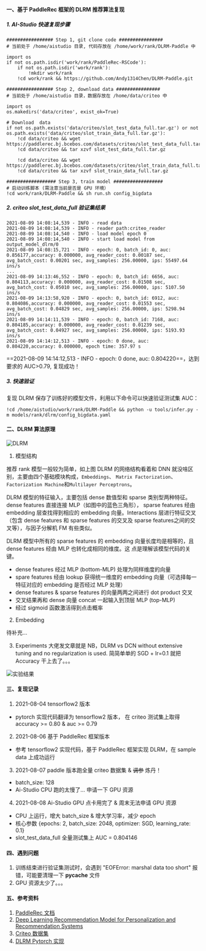 #### 一、基于 PaddleRec 框架的 DLRM 推荐算法复现

##### 1. AI-Studio 快速复现步骤
```
################# Step 1, git clone code ################
# 当前处于 /home/aistudio 目录, 代码存放在 /home/work/rank/DLRM-Paddle 中

import os
if not os.path.isdir('work/rank/PaddleRec-RSCode'):
    if not os.path.isdir('work/rank'):
        !mkdir work/rank
    !cd work/rank && https://github.com/Andy1314Chen/DLRM-Paddle.git

################# Step 2, download data ################
# 当前处于 /home/aistudio 目录，数据存放在 /home/data/criteo 中

import os
os.makedirs('data/criteo', exist_ok=True)

# Download  data
if not os.path.exists('data/criteo/slot_test_data_full.tar.gz') or not os.path.exists('data/criteo/slot_train_data_full.tar.gz'):
    !cd data/criteo && wget https://paddlerec.bj.bcebos.com/datasets/criteo/slot_test_data_full.tar.gz
    !cd data/criteo && tar xzvf slot_test_data_full.tar.gz
    
    !cd data/criteo && wget https://paddlerec.bj.bcebos.com/datasets/criteo/slot_train_data_full.tar.gz
    !cd data/criteo && tar xzvf slot_train_data_full.tar.gz

################## Step 3, train model ##################
# 启动训练脚本 (需注意当前是否是 GPU 环境）
!cd work/rank/DLRM-Paddle && sh run.sh config_bigdata

```

##### 2. criteo slot_test_data_full 验证集结果
```
2021-08-09 14:08:14,539 - INFO - read data
2021-08-09 14:08:14,539 - INFO - reader path:criteo_reader
2021-08-09 14:08:14,540 - INFO - load model epoch 0
2021-08-09 14:08:14,540 - INFO - start load model from output_model_dlrm/0
2021-08-09 14:08:15,721 - INFO - epoch: 0, batch_id: 0, auc: 0.856177,accuracy: 0.000000, avg_reader_cost: 0.00187 sec, avg_batch_cost: 0.00201 sec, avg_samples: 256.00000, ips: 55497.64 ins/s
...
2021-08-09 14:13:46,552 - INFO - epoch: 0, batch_id: 6656, auc: 0.804113,accuracy: 0.000000, avg_reader_cost: 0.01508 sec, avg_batch_cost: 0.05010 sec, avg_samples: 256.00000, ips: 5107.50 ins/s
2021-08-09 14:13:58,920 - INFO - epoch: 0, batch_id: 6912, auc: 0.804086,accuracy: 0.000000, avg_reader_cost: 0.01553 sec, avg_batch_cost: 0.04829 sec, avg_samples: 256.00000, ips: 5298.94 ins/s
2021-08-09 14:14:11,539 - INFO - epoch: 0, batch_id: 7168, auc: 0.804185,accuracy: 0.000000, avg_reader_cost: 0.01239 sec, avg_batch_cost: 0.04927 sec, avg_samples: 256.00000, ips: 5193.93 ins/s
2021-08-09 14:14:12,513 - INFO - epoch: 0 done, auc: 0.804220,accuracy: 0.000000, epoch time: 357.97 s
```

==2021-08-09 14:14:12,513 - INFO - epoch: 0 done, auc: 0.804220==，达到要求的 AUC>0.79, 复现成功！

##### 3. 快速验证
复现 DLRM 保存了训练好的模型文件，利用以下命令可以快速验证测试集 AUC：
```
!cd /home/aistudio/work/rank/DLRM-Paddle && python -u tools/infer.py -m models/rank/dlrm/config_bigdata.yaml
```



#### 二、DLRM 算法原理

![DLRM](https://tva1.sinaimg.cn/large/008i3skNly1gt8kwo40g9j30ei0cmjru.jpg)

1. 模型结构

推荐 rank 模型一般较为简单，如上图 DLRM 的网络结构看着和 DNN 就没啥区别，主要由四个基础模块构成，`Embeddings`、
`Matrix Factorization`、`Factorization Machine`和`Multilayer Perceptrons`。

DLRM 模型的特征输入，主要包括 dense 数值型和 sparse 类别型两种特征。dense features 直接连接 MLP（如图中的蓝色三角形），
sparse features 经由 embedding 层查找得到相应的 embedding 向量。Interactions 层进行特征交叉（包含 dense features 和 sparse features 的交叉及
sparse features之间的交叉等），与因子分解机 FM 有些类似。

DLRM 模型中所有的 sparse features 的 embedding 向量长度均是相等的，且dense features 经由 MLP 也转化成相同的维度。这
点是理解该模型代码的关键。

- dense features 经过 MLP (bottom-MLP) 处理为同样维度的向量
- spare features 经由 lookup 获得统一维度的 embedding 向量（可选择每一特征对应的 embedding 是否经过 MLP 处理）
- dense features & sparse features 的向量两两之间进行 dot product 交叉
- 交叉结果再和 dense 向量 concat 一起输入到顶层 MLP (top-MLP)  
- 经过 sigmoid 函数激活得到点击概率

2. Embedding

待补充...


3. Experiments
大佬发文章就是 NB，DLRM vs DCN without extensive tuning and no regularization is used. 简简单单的 SGD + lr=0.1
就把 Accuracy 干上去了。。。

![实验结果](https://tva1.sinaimg.cn/large/008i3skNly1gta7vj34mkj30ty0c8abt.jpg)


#### 三、复现记录
1. 2021-08-04 tensorflow2 版本 
- pytorch 实现代码翻译为 tensorflow2 版本， 在 criteo 测试集上取得 accuracy >= 0.80 & auc >= 0.79

2. 2021-08-06 基于 PaddleRec 框架版本
- 参考 tensorflow2 实现代码，基于 PaddleRec 框架实现 DLRM，在 sample data 上成功运行

3. 2021-08-07 paddle 版本跑全量 criteo 数据集 & ~~调参~~ 炼丹！
- batch_size: 128
- Ai-Studio CPU 跑的太慢了... 申请一下 GPU 资源

4. 2021-08-08 Ai-Studio GPU 点卡用完了 & 周末无法申请 GPU 资源
- CPU 上运行，增大 batch_size & 增大学习率，减少 epoch
- 核心参数 {epochs: 2, batch_size: 2048, optimizer: SGD, learning_rate: 0.1}
- slot_test_data_full 全量测试集上 AUC = 0.804146


#### 四、遇到问题
1. 训练结束进行验证集测试时，会遇到 "EOFError: marshal data too short" 报错，可能要清理一下 __pycache__ 文件
2. GPU 资源太少了。。。



#### 五、参考资料
1. [PaddleRec 文档](README_CN.md)
2. [Deep Learning Recommendation Model for Personalization and Recommendation Systems](https://arxiv.org/pdf/1906.00091v1.pdf)
3. [Criteo 数据集](https://github.com/PaddlePaddle/PaddleRec/blob/release/2.1.0/datasets/criteo/run.sh)
4. [DLRM Pytorch 实现](https://github.com/facebookresearch/dlrm)

